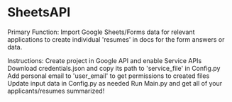 # SheetsAPI
 
 Primary Function:
 Import Google Sheets/Forms data for relevant applications to create
 individual 'resumes' in docs for the form answers or data.

 Instructions:
 Create project in Google API and enable Service APIs
 Download credentials.json and copy its path to 'service_file' in Config.py
 Add personal email to 'user_email' to get permissions to created files
 Update input data in Config.py as needed
 Run Main.py and get all of your applicants/resumes summarized!
